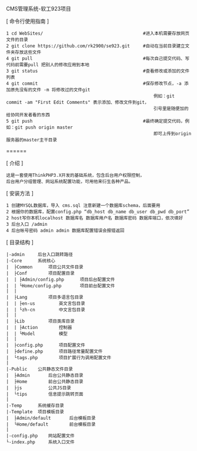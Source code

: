 CMS管理系统-软工923项目

[ 命令行使用指南 ]

    1 cd WebSites/                                      #进入本机需要存放网页文件的目录
    2 git clone https://github.com/rk2900/se923.git     #自动在当前目录建立文件夹存放这些文件
    4 git pull                                          #每次自己提交代码、写代码前需要pull 把别人的修改应用到本地
    3 git status                                        #查看修改或添加的文件列表
    4 git commit                                        #保存修改节点，-a 添加原先没有的文件 -m 将修改过的文件git 
                                                            例如：git commit -am "First Edit Comments" 表示添加、修改文件到git，
                                                            引号里是随便加的给协同开发者看的东西
    5 git push                                          #最终确定提交代码，例如：git push origin master
                                                            即可上传到origin服务器的master主干目录

======

[ 介绍 ]

    这是一套使用ThinkPHP3.X开发的基础系统，包含后台用户权限控制，
	后台用户分组管理、网站系统配置功能，可用他来衍生各种产品。

[ 安装方法 ]

    1 创建MYSQL数据库，导入 cms.sql 注意新建一个数据库schema，后面要用
    2 根据你的数据库，配置config.php “db_host db_name db_user db_pwd db_port” 
    2 host写你本机localhost 数据库名 数据库用户名 数据库密码 数据库端口，依次填好
	3 后台入口 /admin
	4 后台帐号密码 admin admin 数据库配置错误会报错返回

[ 目录结构 ]

    |-admin     后台入口跳转路径
    |-Core      系统核心
    |  ├Common      项目公共文件目录
    |  ├Conf        项目配置目录
    |  | ├Admin/config.php      项目后台配置文件
    |  | └Home/config.php       项目前台配置文件
    |  |
    |  ├Lang        项目多语言包目录
    |  | ├en-us         英文言包目录
    |  | └zh-cn         中文言包目录
    |  |
    |  ├Lib         项目类库目录
    |  | ├Action        控制器
    |  | └Model         模型
    |  |
    |  ├config.php      项目配置文件
    |  ├define.php      项目路径常量配置文件
    |  └tags.php        项目扩展行为调用配置文件
    |
    |-Public    公共静态文件目录
    |  ├Admin       后台公共静态目录
    |  ├Home        前台公共静态目录
    |  ├js          公共JS目录
    |  └tips        信息提示跳转页面
    |
    |-Temp      系统缓存目录
    |-Template  项目模板目录
    |  ├Admin/default       后台模板目录
    |  └Home/default        前台模板目录
    |
    |-config.php    网站配置文件
    └-index.php     系统入口文件